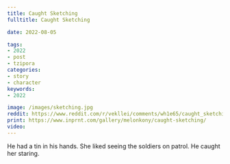 ```yaml
---
title: Caught Sketching
fulltitle: Caught Sketching

date: 2022-08-05

tags: 
- 2022
- post
- tzipora
categories:
- story
- character
keywords:
- 2022

image: /images/sketching.jpg
reddit: https://www.reddit.com/r/vekllei/comments/wh1e65/caught_sketching/
print: https://www.inprnt.com/gallery/melonkony/caught-sketching/
video:
---
```


He had a tin in his hands. She liked seeing the soldiers on patrol. He caught her staring.